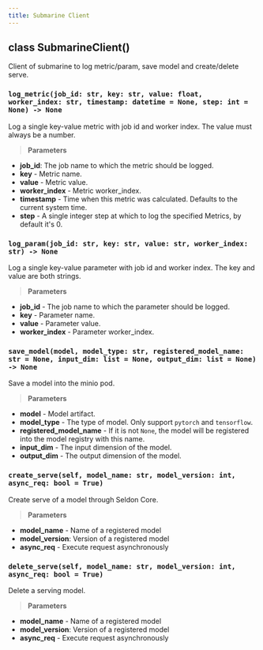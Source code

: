 ```yaml
---
title: Submarine Client
---
```


<!--
Licensed to the Apache Software Foundation (ASF) under one
or more contributor license agreements.  See the NOTICE file
distributed with this work for additional information
regarding copyright ownership.  The ASF licenses this file
to you under the Apache License, Version 2.0 (the
"License"); you may not use this file except in compliance
with the License.  You may obtain a copy of the License at

  http://www.apache.org/licenses/LICENSE-2.0

Unless required by applicable law or agreed to in writing,
software distributed under the License is distributed on an
"AS IS" BASIS, WITHOUT WARRANTIES OR CONDITIONS OF ANY
KIND, either express or implied.  See the License for the
specific language governing permissions and limitations
under the License.
-->

## class SubmarineClient()

Client of submarine to log metric/param, save model and create/delete serve.

### `log_metric(job_id: str, key: str, value: float, worker_index: str, timestamp: datetime = None, step: int = None) -> None`

Log a single key-value metric with job id and worker index. The value must always be a number.

> **Parameters**
  - **job_id**: The job name to which the metric should be logged.
  - **key** - Metric name.
  - **value** - Metric value.
  - **worker_index** - Metric worker_index.
  - **timestamp** - Time when this metric was calculated. Defaults to the current system time.
  - **step** - A single integer step at which to log the specified Metrics, by default it's 0.

### `log_param(job_id: str, key: str, value: str, worker_index: str) -> None`

Log a single key-value parameter with job id and worker index. The key and value are both strings.

> **Parameters**
  - **job_id** - The job name to which the parameter should be logged.
  - **key** - Parameter name.
  - **value** - Parameter value.
  - **worker_index** - Parameter worker_index.


### `save_model(model, model_type: str, registered_model_name: str = None, input_dim: list = None, output_dim: list = None) -> None`

Save a model into the minio pod.

> **Parameters**
  - **model** - Model artifact.
  - **model_type** - The type of model. Only support `pytorch` and `tensorflow`.
  - **registered_model_name** - If it is not `None`, the model will be registered into the model registry with this name.
  - **input_dim** - The input dimension of the model.
  - **output_dim** - The output dimension of the model.

### `create_serve(self, model_name: str, model_version: int, async_req: bool = True)`

Create serve of a model through Seldon Core.

> **Parameters**
  - **model_name** - Name of a registered model
  - **model_version**: Version of a registered model
  - **async_req** - Execute request asynchronously

### `delete_serve(self, model_name: str, model_version: int, async_req: bool = True)`

Delete a serving model.

> **Parameters**
  - **model_name** - Name of a registered model
  - **model_version**: Version of a registered model
  - **async_req** - Execute request asynchronously
